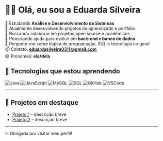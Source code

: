 # 👩‍💻 Olá, eu sou a Eduarda Silveira

🌱 Estudando **Análise e Desenvolvimento de Sistemas**  
🔭 Atualmente desenvolvendo projetos de aprendizado e portfólio  
👯 Buscando colaborar em projetos open source e acadêmicos  
🤔 Procurando ajuda para evoluir em **back-end e banco de dados**  
💬 Pergunte-me sobre lógica de programação, SQL e tecnologia no geral  
📫 Contato: **eduardasilveira0311@gmail.com**  
😄 Pronomes: **ela/dela**  

## 🚀 Tecnologias que estou aprendendo

![Java](https://img.shields.io/badge/Java-ED8B00?style=for-the-badge&logo=java&logoColor=white)
![JavaScript](https://img.shields.io/badge/JavaScript-F7DF1E?style=for-the-badge&logo=javascript&logoColor=black)
![MySQL](https://img.shields.io/badge/MySQL-4479A1?style=for-the-badge&logo=mysql&logoColor=white)
![SQL](https://img.shields.io/badge/SQL-336791?style=for-the-badge&logo=postgresql&logoColor=white)
![GitHub](https://img.shields.io/badge/GitHub-100000?style=for-the-badge&logo=github&logoColor=white)
![VSCode](https://img.shields.io/badge/VS%20Code-007ACC?style=for-the-badge&logo=visual-studio-code&logoColor=white)

---

## 📂 Projetos em destaque
- [Projeto 1](#) – descrição breve  
- [Projeto 2](#) – descrição breve  

---


✨ Obrigada por visitar meu perfil!
